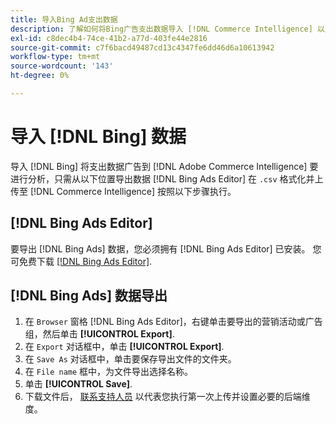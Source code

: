 ```yaml
---
title: 导入Bing Ad支出数据
description: 了解如何将Bing广告支出数据导入 [!DNL Commerce Intelligence] 以进行分析。
exl-id: c8dec4b4-74ce-41b2-a77d-403fe44e2816
source-git-commit: c7f6bacd49487cd13c4347fe6dd46d6a10613942
workflow-type: tm+mt
source-wordcount: '143'
ht-degree: 0%

---
```


# 导入 [!DNL Bing] 数据

导入 [!DNL Bing] 将支出数据广告到 [!DNL Adobe Commerce Intelligence] 要进行分析，只需从以下位置导出数据 [!DNL Bing Ads Editor] 在 `.csv` 格式化并上传至 [!DNL Commerce Intelligence] 按照以下步骤执行。

## [!DNL Bing Ads Editor]

要导出 [!DNL Bing Ads] 数据，您必须拥有 [!DNL Bing Ads Editor] 已安装。 您可免费下载 [[!DNL Bing Ads Editor]](https://about.ads.microsoft.com/en-us/solutions/tools/editor).

## [!DNL Bing Ads] 数据导出

1. 在 `Browser` 窗格 [!DNL Bing Ads Editor]，右键单击要导出的营销活动或广告组，然后单击 **[!UICONTROL Export]**.
1. 在 `Export` 对话框中，单击 **[!UICONTROL Export]**.
1. 在 `Save As` 对话框中，单击要保存导出文件的文件夹。
1. 在 `File name` 框中，为文件导出选择名称。
1. 单击 **[!UICONTROL Save]**.
1. 下载文件后，  [联系支持人员](https://experienceleague.adobe.com/docs/commerce-knowledge-base/kb/troubleshooting/miscellaneous/mbi-service-policies.html) 以代表您执行第一次上传并设置必要的后端维度。

